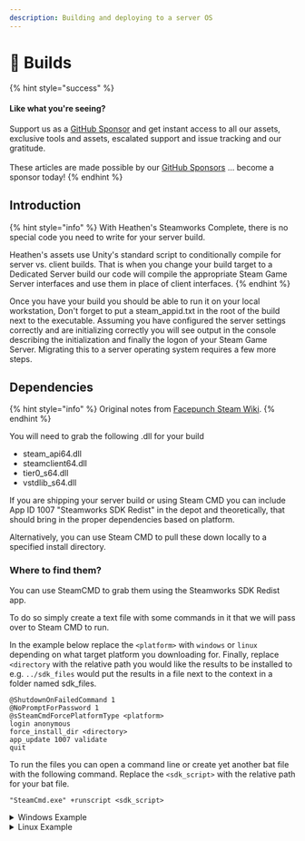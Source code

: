 ```yaml
---
description: Building and deploying to a server OS
---
```


# 👷 Builds

{% hint style="success" %}
#### Like what you're seeing?

Support us as a [GitHub Sponsor](../../../../../become-a-sponsor/) and get instant access to all our assets, exclusive tools and assets, escalated support and issue tracking and our gratitude.\
\
These articles are made possible by our [GitHub Sponsors](../../../../../become-a-sponsor/) ... become a sponsor today!
{% endhint %}

## &#x20;Introduction

{% hint style="info" %}
With Heathen's Steamworks Complete, there is no special code you need to write for your server build.&#x20;



Heathen's assets use Unity's standard script to conditionally compile for server vs. client builds. That is when you change your build target to a Dedicated Server build our code will compile the appropriate Steam Game Server interfaces and use them in place of client interfaces.
{% endhint %}

Once you have your build you should be able to run it on your local workstation, Don't forget to put a steam\_appid.txt in the root of the build next to the executable. Assuming you have configured the server settings correctly and are initializing correctly you will see output in the console describing the initialization and finally the logon of your Steam Game Server. Migrating this to a server operating system requires a few more steps.

## Dependencies

{% hint style="info" %}
Original notes from [Facepunch Steam Wiki](https://wiki.facepunch.com/steamworks/Server\_Library).
{% endhint %}

You will need to grab the following .dll for your build

* steam\_api64.dll
* steamclient64.dll
* tier0\_s64.dll
* vstdlib\_s64.dll

If you are shipping your server build or using Steam CMD you can include App ID 1007 "Steamworks SDK Redist" in the depot and theoretically, that should bring in the proper dependencies based on platform.

Alternatively, you can use Steam CMD to pull these down locally to a specified install directory.&#x20;

### Where to find them?

You can use SteamCMD to grab them using the Steamworks SDK Redist app.

To do so simply create a text file with some commands in it that we will pass over to Steam CMD to run.&#x20;

In the example below replace the `<platform>` with `windows` or `linux` depending on what target platform you downloading for. Finally, replace `<directory` with the relative path you would like the results to be installed to e.g. `../sdk_files` would put the results in a file next to the context in a folder named sdk\_files.

```batch
@ShutdownOnFailedCommand 1
@NoPromptForPassword 1
@sSteamCmdForcePlatformType <platform>
login anonymous
force_install_dir <directory>
app_update 1007 validate
quit
```

To run the files you can open a command line or create yet another bat file with the following command. Replace the `<sdk_script>` with the relative path for your bat file.

```batch
"SteamCmd.exe" +runscript <sdk_script>
```

<details>

<summary>Windows Example</summary>

#### sdk\_script.txt

```batch
@ShutdownOnFailedCommand 1
@NoPromptForPassword 1
@sSteamCmdForcePlatformType windows
login anonymous
force_install_dir ../sdk_files
app_update 1007 validate
quit
```

#### command

```batch
"SteamCmd.exe" +runscript ../sdk_script.txt
```

</details>

<details>

<summary>Linux Example</summary>

#### sdk\_script.txt

```batch
@ShutdownOnFailedCommand 1
@NoPromptForPassword 1
@sSteamCmdForcePlatformType linux
login anonymous
force_install_dir ../sdk_files
app_update 1007 validate
quit
```

#### command

```batch
"SteamCmd.exe" +runscript ../sdk_script.txt
```

</details>
